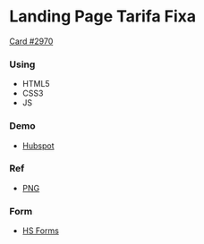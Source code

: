 # Landing Page Tarifa Fixa

[Card #2970](https://trello.com/c/X18eQmf5/2970-next-lp-patrocinador)

### Using
* HTML5
* CSS3
* JS

### Demo
* [Hubspot](https://recorrencia.superlogica.com/lp-patrocinadores)

### Ref
* [PNG](./ref/ref.png)

### Form
* [HS Forms](https://share.hsforms.com/1EUKAl5MBRguZ_XAXaxkSXQ220e4)